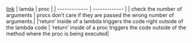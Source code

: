 [link](http://awaxman11.github.io/blog/2013/08/05/what-is-the-difference-between-a-block/)
| lamda         | proc          |
| ------------- | ------------- |
| check the number of arguments | procs don’t care if they are passed the wrong number of arguments.|
|‘return’ inside of a lambda triggers the code right outside of the lambda code | ‘return’ inside of a proc triggers the code outside of the method where the proc is being executed|
